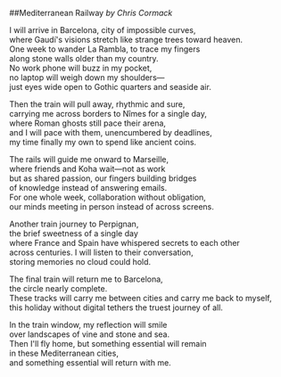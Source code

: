 ##Mediterranean Railway
*by Chris Cormack*

I will arrive in Barcelona, city of impossible curves,\
where Gaudí's visions stretch like strange trees toward heaven.\
One week to wander La Rambla, to trace my fingers\
along stone walls older than my country.\
No work phone will buzz in my pocket,\
no laptop will weigh down my shoulders—\
just eyes wide open to Gothic quarters and seaside air.

Then the train will pull away, rhythmic and sure,\
carrying me across borders to Nîmes for a single day,\
where Roman ghosts still pace their arena,\
and I will pace with them, unencumbered by deadlines,\
my time finally my own to spend like ancient coins.

The rails will guide me onward to Marseille,\
where friends and Koha wait—not as work\
but as shared passion, our fingers building bridges\
of knowledge instead of answering emails.\
For one whole week, collaboration without obligation,\
our minds meeting in person instead of across screens.

Another train journey to Perpignan,\
the brief sweetness of a single day\
where France and Spain have whispered secrets to each other\
across centuries. I will listen to their conversation,\
storing memories no cloud could hold.

The final train will return me to Barcelona,\
the circle nearly complete.\
These tracks will carry me between cities
and carry me back to myself,\
this holiday without digital tethers
the truest journey of all.

In the train window, my reflection will smile\
over landscapes of vine and stone and sea.\
Then I'll fly home, but something essential will remain\
in these Mediterranean cities,\
and something essential will return with me.